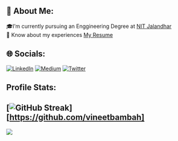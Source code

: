 ## 💫 About Me:
🎓I’m currently pursuing an Enggineering Degree at [NIT Jalandhar](https://www.nitj.ac.in)<br>📄 Know about my experiences [My Resume](https://drive.google.com/file/d/1-fQKqK8zVdtNli06EVVdpVbzS62SUmtV/view?usp=drive_link)


## 🌐 Socials:
[![LinkedIn](https://img.shields.io/badge/LinkedIn-%230077B5.svg?logo=linkedin&logoColor=white)](https://linkedin.com/in/vineetbambah) [![Medium](https://img.shields.io/badge/Medium-12100E?logo=medium&logoColor=white)](https://medium.com/@vineetbambah)  [![Twitter](https://img.shields.io/badge/Twitter-%231DA1F2.svg?logo=Twitter&logoColor=white)](https://twitter.com/vineetbambah) 

##  Profile Stats:
[![GitHub Streak](https://github-readme-streak-stats.herokuapp.com?user=vineetbambah&hide_border=true)][https://github.com/vineetbambah]
---
[![](https://visitcount.itsvg.in/api?id=vineetbambah&icon=0&color=9)](https://visitcount.itsvg.in)
